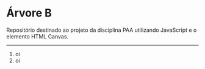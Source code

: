 # Árvore B
Repositório destinado ao projeto da disciplina PAA utilizando JavaScript e o elemento HTML Canvas.
<hr/>
<ol>
  <li>
    oi
  </li>
  <li>
    oi
  </li>
</ol>
